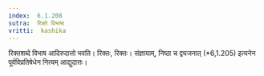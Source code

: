 ```yaml
---
index:  6.1.208
sutra:  रिक्ते विभाषा
vritti:  kashika 
---
```


रिक्तशब्दे विभाष आदिरुदात्तो भवति। रिक्तः, रिक्तः। संज्ञायाम्, निष्ठा च द्व्यजनात् (*6,1.205) इत्यनेन पूर्वविप्रतिषेधेन नित्यम् आद्युदात्तः।

